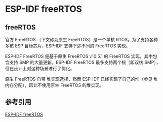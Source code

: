 # ESP-IDF freeRTOS

## freeRTOS
官方 FreeRTOS （下文称为原生 FreeRTOS）是一个单核 RTOS。为了支持各种多核 ESP 目标芯片，ESP-IDF 支持下述不同的 FreeRTOS 实现。

ESP-IDF FreeRTOS 是基于原生 FreeRTOS v10.5.1 的 FreeRTOS 实现，其中包含支持 SMP 的大量更新。ESP-IDF FreeRTOS 最多支持两个核（即双核 SMP），但在设计上对这种场景进行了优化。

原生 FreeRTOS 自带 堆实现选择，然而 ESP-IDF 已经实现了自己的堆（参见 堆内存分配），因此不使用原生 FreeRTOS 的堆实现。



## 参考引用

[ESP-IDF freeRTOS](https://docs.espressif.com/projects/esp-idf/zh_CN/v5.2.3/esp32/api-reference/system/freertos_idf.html)

